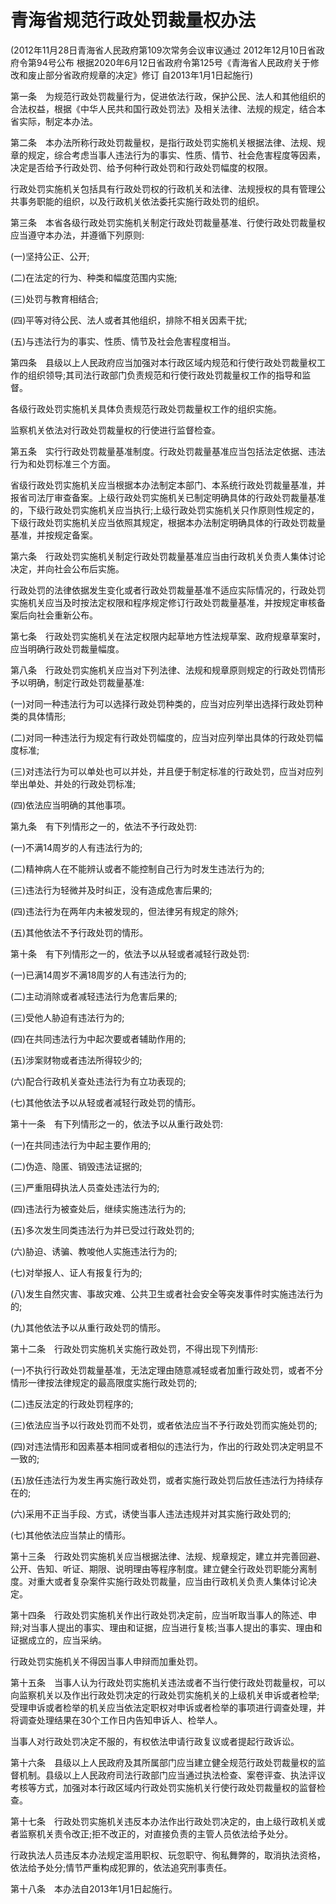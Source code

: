 # 青海省规范行政处罚裁量权办法

(2012年11月28日青海省人民政府第109次常务会议审议通过 2012年12月10日省政府令第94号公布 根据2020年6月12日省政府令第125号《青海省人民政府关于修改和废止部分省政府规章的决定》修订 自2013年1月1日起施行)



第一条　为规范行政处罚裁量行为，促进依法行政，保护公民、法人和其他组织的合法权益，根据《中华人民共和国行政处罚法》及相关法律、法规的规定，结合本省实际，制定本办法。

第二条　本办法所称行政处罚裁量权，是指行政处罚实施机关根据法律、法规、规章的规定，综合考虑当事人违法行为的事实、性质、情节、社会危害程度等因素，决定是否给予行政处罚、给予何种行政处罚和行政处罚幅度的权限。

行政处罚实施机关包括具有行政处罚权的行政机关和法律、法规授权的具有管理公共事务职能的组织，以及行政机关依法委托实施行政处罚的组织。

第三条　本省各级行政处罚实施机关制定行政处罚裁量基准、行使行政处罚裁量权应当遵守本办法，并遵循下列原则:

(一)坚持公正、公开;

(二)在法定的行为、种类和幅度范围内实施;

(三)处罚与教育相结合;

(四)平等对待公民、法人或者其他组织，排除不相关因素干扰;

(五)与违法行为的事实、性质、情节及社会危害程度相当。

第四条　县级以上人民政府应当加强对本行政区域内规范和行使行政处罚裁量权工作的组织领导;其司法行政部门负责规范和行使行政处罚裁量权工作的指导和监督。

各级行政处罚实施机关具体负责规范行政处罚裁量权工作的组织实施。

监察机关依法对行政处罚裁量权的行使进行监督检查｡

第五条　实行行政处罚裁量基准制度。行政处罚裁量基准应当包括法定依据、违法行为和处罚标准三个方面。

省级行政处罚实施机关应当根据本办法制定本部门、本系统行政处罚裁量基准，并报省司法厅审查备案。上级行政处罚实施机关已制定明确具体的行政处罚裁量基准的，下级行政处罚实施机关应当执行;上级行政处罚实施机关只作原则性规定的，下级行政处罚实施机关应当依照其规定，根据本办法制定明确具体的行政处罚裁量基准，并按规定备案。

第六条　行政处罚实施机关制定行政处罚裁量基准应当由行政机关负责人集体讨论决定，并向社会公布后实施。

行政处罚的法律依据发生变化或者行政处罚裁量基准不适应实际情况的，行政处罚实施机关应当及时按法定权限和程序规定修订行政处罚裁量基准，并按规定审核备案后向社会重新公布。

第七条　行政处罚实施机关在法定权限内起草地方性法规草案、政府规章草案时，应当明确行政处罚裁量幅度。

第八条　行政处罚实施机关应当对下列法律、法规和规章原则规定的行政处罚情形予以明确，制定行政处罚裁量基准:

(一)对同一种违法行为可以选择行政处罚种类的，应当对应列举出选择行政处罚种类的具体情形;

(二)对同一种违法行为规定有行政处罚幅度的，应当对应列举出具体的行政处罚幅度标准;

(三)对违法行为可以单处也可以并处，并且便于制定标准的行政处罚，应当对应列举出单处、并处的行政处罚标准;

(四)依法应当明确的其他事项。

第九条　有下列情形之一的，依法不予行政处罚:

(一)不满14周岁的人有违法行为的;

(二)精神病人在不能辨认或者不能控制自己行为时发生违法行为的;

(三)违法行为轻微并及时纠正，没有造成危害后果的;

(四)违法行为在两年内未被发现的，但法律另有规定的除外;

(五)其他依法不予行政处罚的情形。

第十条　有下列情形之一的，依法予以从轻或者减轻行政处罚:

(一)已满14周岁不满18周岁的人有违法行为的;

(二)主动消除或者减轻违法行为危害后果的;

(三)受他人胁迫有违法行为的;

(四)在共同违法行为中起次要或者辅助作用的;

(五)涉案财物或者违法所得较少的;

(六)配合行政机关查处违法行为有立功表现的;

(七)其他依法予以从轻或者减轻行政处罚的情形。

第十一条　有下列情形之一的，依法予以从重行政处罚:

(一)在共同违法行为中起主要作用的;

(二)伪造、隐匿、销毁违法证据的;

(三)严重阻碍执法人员查处违法行为的;

(四)违法行为被查处后，继续实施违法行为的;

(五)多次发生同类违法行为并已受过行政处罚的;

(六)胁迫、诱骗、教唆他人实施违法行为的;

(七)对举报人、证人有报复行为的;

(八)发生自然灾害、事故灾难、公共卫生或者社会安全等突发事件时实施违法行为的;

(九)其他依法予以从重行政处罚的情形。

第十二条　行政处罚实施机关实施行政处罚，不得出现下列情形:

(一)不执行行政处罚裁量基准，无法定理由随意减轻或者加重行政处罚，或者不分情形一律按法律规定的最高限度实施行政处罚的;

(二)违反法定的行政处罚程序的;

(三)依法应当予以行政处罚而不处罚，或者依法应当不予行政处罚而实施处罚的;

(四)对违法情形和因素基本相同或者相似的违法行为，作出的行政处罚决定明显不一致的;

(五)放任违法行为发生再实施行政处罚，或者实施行政处罚后放任违法行为持续存在的;

(六)采用不正当手段、方式，诱使当事人违法违规并对其实施行政处罚的;

(七)其他依法应当禁止的情形。

第十三条　行政处罚实施机关应当根据法律、法规、规章规定，建立并完善回避、公开、告知、听证、期限、说明理由等程序制度。建立健全行政处罚职能分离制度。对重大或者复杂案件实施行政处罚裁量，应当由行政机关负责人集体讨论决定。

第十四条　行政处罚实施机关作出行政处罚决定前，应当听取当事人的陈述、申辩;对当事人提出的事实、理由和证据，应当进行复核;当事人提出的事实、理由和证据成立的，应当采纳。

行政处罚实施机关不得因当事人申辩而加重处罚。

第十五条　当事人认为行政处罚实施机关违法或者不当行使行政处罚裁量权，可以向监察机关以及作出行政处罚决定的行政处罚实施机关的上级机关申诉或者检举;受理申诉或者检举的机关应当依法定职权对申诉或者检举的事项进行调查处理，并将调查处理结果在30个工作日内告知申诉人、检举人。

当事人对行政处罚决定不服的，有权依法申请行政复议或者提起行政诉讼。

第十六条　县级以上人民政府及其所属部门应当建立健全规范行政处罚裁量权的监督机制。县级以上人民政府司法行政部门应当通过执法检查、案卷评查、执法评议考核等方式，加强对本行政区域内行政处罚实施机关行使行政处罚裁量权的监督检查。

第十七条　行政处罚实施机关违反本办法作出行政处罚决定的，由上级行政机关或者监察机关责令改正;拒不改正的，对直接负责的主管人员依法给予处分。

行政执法人员违反本办法规定滥用职权、玩忽职守、徇私舞弊的，取消执法资格，依法给予处分;情节严重构成犯罪的，依法追究刑事责任。

第十八条　本办法自2013年1月1日起施行。